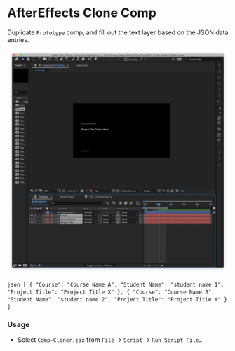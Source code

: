 # AfterEffects Clone Comp

Duplicate `Prototype` comp, and fill out the text layer based on the JSON data entries.

![Screenshot](screenshot.png)

`json
[
	{
		"Course": "Course Name A",
		"Student Name": "student name 1",
		"Project Title": "Project Title X"
	},
	{
		"Course": "Course Name B",
		"Student Name": "student name 2",
		"Project Title": "Project Title Y"
	}
]
`

### Usage

- Select `Comp-Cloner.jsx` from `File` → `Script` → `Run Script File…`
